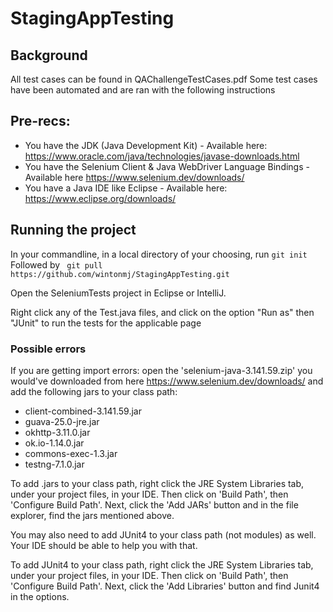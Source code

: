 # StagingAppTesting

## Background
All test cases can be found in QAChallengeTestCases.pdf
Some test cases have been automated and are ran with the following instructions

## Pre-recs: 
- You have the JDK (Java Development Kit) - Available here: https://www.oracle.com/java/technologies/javase-downloads.html
- You have the Selenium Client & Java WebDriver Language Bindings - Available here https://www.selenium.dev/downloads/
- You have a Java IDE like Eclipse - Available here: https://www.eclipse.org/downloads/

## Running the project
In your commandline, in a local directory of your choosing, run ```git init```
Followed by ``` git pull https://github.com/wintonmj/StagingAppTesting.git```

Open the SeleniumTests project in Eclipse or IntelliJ. 

Right click any of the Test.java files, and click on the option "Run as" then "JUnit" to run the tests for the applicable page

### Possible errors
If you are getting import errors:
open the 'selenium-java-3.141.59.zip' you would've downloaded from here https://www.selenium.dev/downloads/
and add the following jars to your class path: 
  - client-combined-3.141.59.jar
  - guava-25.0-jre.jar
  - okhttp-3.11.0.jar
  - ok.io-1.14.0.jar
  - commons-exec-1.3.jar
  - testng-7.1.0.jar
  
To add .jars to your class path, right click the JRE System Libraries tab, under your project files, in your IDE. 
Then click on 'Build Path', then 'Configure Build Path'.
Next, click the 'Add JARs' button and in the file explorer, find the jars mentioned above. 
  
You may also need to add JUnit4 to your class path (not modules) as well. Your IDE should be able to help you with that. 

To add JUnit4 to your class path, right click the JRE System Libraries tab, under your project files, in your IDE. 
Then click on 'Build Path', then 'Configure Build Path'.
Next, click the 'Add Libraries' button and find Junit4 in the options.  


